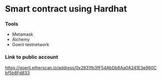 # Smart contract using Hardhat

### Tools

- Metamask
- Alchemy
- Goerli testnetwork

### Link to public account

https://goerli.etherscan.io/address/0x2831fb3fF54AbDb8Aa0A241E3e960Cbf5b8Fd833
